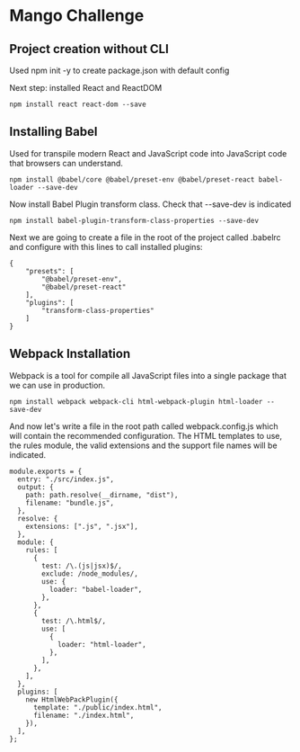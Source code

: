 # Mango Challenge

## Project creation without CLI 

Used npm init -y to create package.json with default config

Next step: installed React and ReactDOM

``` npm install react react-dom --save ```

## Installing Babel
Used for transpile modern React and JavaScript code into JavaScript code that browsers can understand.

```npm install @babel/core @babel/preset-env @babel/preset-react babel-loader --save-dev```

Now install Babel Plugin transform class. Check that --save-dev is indicated

```npm install babel-plugin-transform-class-properties --save-dev```


Next we are going to create a file in the root of the project called .babelrc and configure with this lines to call installed plugins:

```
{
    "presets": [
        "@babel/preset-env",
        "@babel/preset-react"
    ],
    "plugins": [
        "transform-class-properties"
    ]
}

```

## Webpack Installation
Webpack is a tool for compile all JavaScript files into a single package that we can use in production.

```npm install webpack webpack-cli html-webpack-plugin html-loader --save-dev```

And now let's write a file in the root path called webpack.config.js which will contain the recommended configuration. The HTML templates to use, the rules module, the valid extensions and the support file names will be indicated.

```
module.exports = {
  entry: "./src/index.js",
  output: {
    path: path.resolve(__dirname, "dist"),
    filename: "bundle.js",
  },
  resolve: {
    extensions: [".js", ".jsx"],
  },
  module: {
    rules: [
      {
        test: /\.(js|jsx)$/,
        exclude: /node_modules/,
        use: {
          loader: "babel-loader",
        },
      },
      {
        test: /\.html$/,
        use: [
          {
            loader: "html-loader",
          },
        ],
      },
    ],
  },
  plugins: [
    new HtmlWebPackPlugin({
      template: "./public/index.html",
      filename: "./index.html",
    }),
  ],
};
```